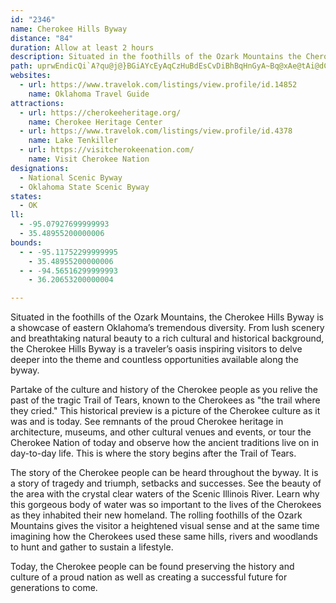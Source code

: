```yaml
---
id: "2346"
name: Cherokee Hills Byway
distance: "84"
duration: Allow at least 2 hours
description: Situated in the foothills of the Ozark Mountains the Cherokee Hills Byway is a showcase of eastern Oklahoma's tremendous diversity.
path: uprwEndicQi`A?qu@j@}BGiAYcEyAqCzHuBdEsCvDiBhBqHnGyA~Bq@xAe@tAi@dCUzBOjEnApWX`IBrBSrF]fDaApF}AhF}@~B_ClE{Y~f@cU`^iWnc@cUiUap@ix@aByAeDgCwUeKuSoGuF_CsGeCcFgAgEYc|@AgQL_AEyBScAS}[kJ}B_AaDuCiKmNgFgGmQwRcEgF[_Am@gDy@_Iu@yEyCqNaEyNmHyUiBaDqEeD}BsB_AsAy@qB_@oBScDAwMOyE_AgDm@sAoA}AwBuAoDy@y@?sBd@aMbGoGjEkBl@cAJm@?oASoCcA}@D_Em@cBKo@?wEbAwFZqBYuEsBhAsDrBgKn@aC`HgPz@cCtGuM~CqEx@g@Xe@^_BhBmMxAuDh@mCxAoKpDeN~BiHtAsBpByBrFiFrA}@T_@d@sBiFuKsy@}_By@aBS_AAiZYiXHkx@IaGSgAUk@{DkEc^kZmCuC_@q@g@mB?gj@EqDHcE?u_ANgdAEaEI_@[y@y@cAg@[iAScFIsADoA\mCnAeAXmAGuAe@_NqNiBcBoAg@q@M{@?cDf@y@AiDeASM}DaHwBIqA\gGtE{FzDeBvA}E~CqD|Fe@Xi@NiA@cASiFeD}BeAc@IeJHw@I{Ak@kBqA{CaAuAq@{IyGkKoCeCe@sBKsANiRvDeANm@?iCe@{HeCcBmAk@_Ay@mBsDuNaCgIaAyAg@_@_Aa@_Bc@kKyBsU}Jw@OqBD}Dv@i@?sBYsDmBkEgDiDkEu@m@aAe@mEyA{@m@}@}@cFcHoBeDw@gDa@cUMwAQcAi@qBuEgMa@y@qBaDeDmDePsMeGmEoF{FgAyAiBiCyh@u}@{KkYyAaCgEsFiKsMkAaAiBk@mBQmAJqA\gZvP{CpAeCb@cSP}EAgEe@}IQeO?uDFiATeAh@sAvAuSbZgElEi@Z_Cl@sBD}ASiBk@}HqFyAuBOi@Iw@?mDDmBXgDDgCEqAc@sBs@sBq@aAyPaSsAsAyOmMiDaCsDgBsDeA{Ce@wI[_E[sDgAmBaAiDwCgD}EoRaW}@y@uUwPwC_CgLgN{C{CiBy@u@KmA?sALeDvAcDnBsB~@mAb@iCXgBKuA_@_KoG_A]oAKwGCcEz@qH~BoAtAyAvC{C`KkBlFaGtJgDlEcHrKwJbP}BhEaEdK{AfDcBlCsDdEiRtNuMjJsAp@iBr@sEpAwk@bLaBj@eAx@gArAa@x@i@lAYpAgG~[_AlDcBrEmDrFkPjRaB|B{@xA}AbDiCjIeA|HgDt^_BdLcNpm@cAvHWfGVve@e@hLu@jJiAfF}BzEi@~@sBxBmB~AuAz@eBv@qDr@wBFg_@J}RS{QFcb@Gs~@NuDNgM~C_DRkBIaOiCcEWql@M{F@iE\oCl@}DrBgTzQ_u@bp@iABwAQsD{D_G}DcBo@kJkCyBa@wBOiWKgx@A_XLmSp@ua@`CcLLoCCmIq@sEm@kGkAyEsAmT_HoOE}Hm@gEm@kGsBmm@}Tr@sCTyCYgFIeEIwl@Faz@CcGOcCMuAa@sByAkFaAuBsDqFuBaBwTiNsEeD_Ay@wEsFoBuCiAyByA}CgC}He@mBoA{Hc@gDSeEEsD?yENmEgDQgJHiAEgE_Aw^oK{NkCeDy@iAg@_EgDoAyA}BkDcBaDcDkKeAcFg@yDa@gG@kE|AqM^eHKs@s@sBiAgAwBg@iCWyD]wBBuA^yBtAgAb@eAXoS~Bq@E_Ds@yBkAqDe@_DMyA_@o@_@a@We@i@yGkJmDsCmAe@yCGcBf@cCvAsDxAmDlBwEnDoCnAo@b@iBbCc@x@w@zEo@~G_AnByBjCow@hw@}C~BsAl@qDx@kCRgVBiAQ_OmFmW}AyCa@{JuBiCUaKIs@By@Ty@`@e@j@i@z@WbA_C|UU`EOrAy@~B_Ax@mDr@up@tIwBDk@G{\gI}C_A}CsBoAgAaCwD{DgIcBuBmD_CsBq@iC_@}E[wHlAwAEsCa@a_@yJuFaBcYmL_AwAmA{BiAmCoA_C}HkSqEsHsCmBiCc@aFEuRbAiDM{]qDaEe@yAe@aDaC{UkXy@_BaAyD{C}QgAgDeAqAiAu@kOeJ}AmAy@}@iB}Co@iBqGs\mCsK_DqJsAeD}@mByCaFgB_CyE{CsAc@sDk@_Aa@cFmGqH{FiA}AgD}Fu@}@aFuE}IoHaAeAkAsBc@cB{@oGw@{Da@sAs@wAgV}]{MyU}GmL{Z_d@cAuCUcC}Dcp@UuCm@sEuBuJaJc_@w@gCiAwBeEoEgFoJs@}@uNkN}G_G}@k@cE_AkOiGq@QkBMkLx@iRe@cA@oAVcEdBwBF_@KmAi@aA}@wCuDoAeCaJ}SiBsCiAe@aAKmNv@yHQkBYo@_@w@y@e@_A_@gAmCsKiCgGy@_EIcBBwCH{@dF}[BmD_@_C_@eAo@oAwGkHcDgEuLaSeIiI{AsByAuCaBeEsCmIeBkDoA{Am@e@uOuFo@_@cDsDkIuLu@yAOs@Iw@DuCIkCOgA}@yCo@wAsKoPy@{@cB_AcC[kJk@sD_@qLk@gGMwDXcGx@eL?wA`@cGxCgFrBqJlAwHh@cAKoA_@yAg@_B_AgF}D{CoD_GgDYKe@Es@XcDlFgCxCo@^iBl@u@JgCMcEnAyCEgBO_Co@}AcA_BsB}GkLc@g@gCeBoAgAcBgCu@_B_B_CsCs@s@?aEd@u@?kFeA{AAc@Fi@X_B~AgBtBeAx@y@Pe@?{Ck@eAA_BXiA^i@XiA~@aGtHKBsBFo^@gp@Mma@?AyW]yHi@aEe@cByBcMOmAIsCE{DTqD^mD`Gka@bEe[ZsGK{c@NqKxAyUbCq^fBiLjAsDna@k{@hDqJvCyU|AiPZeBfBeFx@mB~CgFfBmBd@SvEqEhG}HxLaQxV_\`GgHvFsFbCmBfFyG~AsDtAiHnA_I`@aFGgHQgCeF}g@Q}Ce@gLMcN[wjBMedBImwEIyd@HepA\kHrAgOnC{OfDcOrAqH`A}JVkENqH?yNGiJGQ?mf@?uF
websites:
  - url: https://www.travelok.com/listings/view.profile/id.14852
    name: Oklahoma Travel Guide
attractions:
  - url: https://cherokeeheritage.org/
    name: Cherokee Heritage Center
  - url: https://www.travelok.com/listings/view.profile/id.4378
    name: Lake Tenkiller
  - url: https://visitcherokeenation.com/
    name: Visit Cherokee Nation
designations:
  - National Scenic Byway
  - Oklahoma State Scenic Byway
states:
  - OK
ll:
  - -95.07927699999993
  - 35.48955200000006
bounds:
  - - -95.11752299999995
    - 35.48955200000006
  - - -94.56516299999993
    - 36.20653200000004

---
```


Situated in the foothills of the Ozark Mountains, the Cherokee Hills Byway is a showcase of eastern Oklahoma’s tremendous diversity. From lush scenery and breathtaking natural beauty to a rich cultural and historical background, the Cherokee Hills Byway is a traveler’s oasis inspiring visitors to delve deeper into the theme and countless opportunities available along the byway.

Partake of the culture and history of the Cherokee people as you relive the past of the tragic Trail of Tears, known to the Cherokees as "the trail where they cried." This historical preview is a picture of the Cherokee culture as it was and is today. See remnants of the proud Cherokee heritage in architecture, museums, and other cultural venues and events, or tour the Cherokee Nation of today and observe how the ancient traditions live on in day-to-day life. This is where the story begins after the Trail of Tears.

The story of the Cherokee people can be heard throughout the byway. It is a story of tragedy and triumph, setbacks and successes. See the beauty of the area with the crystal clear waters of the Scenic Illinois River. Learn why this gorgeous body of water was so important to the lives of the Cherokees as they inhabited their new homeland. The rolling foothills of the Ozark Mountains gives the visitor a heightened visual sense and at the same time imagining how the Cherokees used these same hills, rivers and woodlands to hunt and gather to sustain a lifestyle.

Today, the Cherokee people can be found preserving the history and culture of a proud nation as well as creating a successful future for generations to come.
